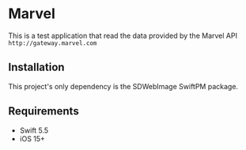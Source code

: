 #  Marvel

This is a test application that read the data provided by the Marvel API `http://gateway.marvel.com`

## Installation
This project's only dependency is the SDWebImage SwiftPM package.

## Requirements
- Swift 5.5
- iOS 15+
